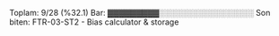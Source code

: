 Toplam: 9/28 (%32.1)
Bar: ▓▓▓▓▓▓▓▓▓░░░░░░░░░░░░░░░░░
Son biten: FTR-03-ST2 - Bias calculator & storage
